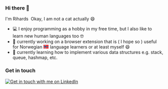 ### Hi there 👋
I'm Rihards <img src="https://github.githubassets.com/images/mona-whisper.gif" alt="" data-canonical-src="https://github.githubassets.com/images/mona-whisper.gif" style="max-width:100%;" width="64"> Okay, I am not a cat actually 😄
- 💻 I enjoy programming as a hobby in my free time, but I also like to learn new human languages too 🤓
- 🔭 currently working on a browser extension that is ( I hope so ) useful for Norwegian <img alt="Norwegian flag icon" src="https://raw.githubusercontent.com/wolf3d/wolf3d/master/assets/norway.svg" height="12" /> language learners or at least myself 😄
- 🌱 currently learning how to implement various data structures e.g. stack, queue, hashmap, etc.
### Get in touch
<a href="https://www.linkedin.com/in/kubilisr/" title="Get in touch with me on LinkedIn">
  <img
    width="24"
    alt="Get in touch with me on LinkedIn"
    src="https://raw.githubusercontent.com/kubilisr/kubilisr.github.io/9bd3ecba0c97a919d9bb864cd3cb00684f510eb7/svg/linkedin.svg"
  /></a>

<!--
**wolf3d/wolf3d** is a ✨ _special_ ✨ repository because its `README.md` (this file) appears on your GitHub profile.

Here are some ideas to get you started:

- 🔭 I’m currently working on a browser extension that is ( I hope so ) useful for Norwegian language learners
- 🌱 I’m currently learning how to implement various data structures e.g. stack, queue, hashmap, etc.
- 👯 I’m looking to collaborate on ...
- 🤔 I’m looking for help with ...
- 💬 Ask me about ...
- 📫 How to reach me: ...
- 😄 Pronouns: ...
- ⚡ Fun fact: ...
-->
